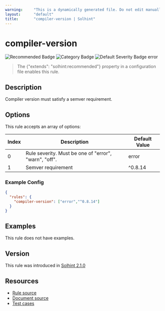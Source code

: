 ```yaml
---
warning:     "This is a dynamically generated file. Do not edit manually."
layout:      "default"
title:       "compiler-version | Solhint"
---
```


# compiler-version
![Recommended Badge](https://img.shields.io/badge/-Recommended-brightgreen)
![Category Badge](https://img.shields.io/badge/-Security%20Rules-informational)
![Default Severity Badge error](https://img.shields.io/badge/Default%20Severity-error-red)
> The {"extends": "solhint:recommended"} property in a configuration file enables this rule.


## Description
Compiler version must satisfy a semver requirement.

## Options
This rule accepts an array of options:

| Index | Description                                           | Default Value |
| ----- | ----------------------------------------------------- | ------------- |
| 0     | Rule severity. Must be one of "error", "warn", "off". | error         |
| 1     | Semver requirement                                    | ^0.8.14       |


### Example Config
```json
{
  "rules": {
    "compiler-version": ["error","^0.8.14"]
  }
}
```


## Examples
This rule does not have examples.

## Version
This rule was introduced in [Solhint 2.1.0](https://github.com/solhint-community/solhint-community/tree/v2.1.0)

## Resources
- [Rule source](https://github.com/solhint-community/solhint-community/tree/master/lib/rules/security/compiler-version.js)
- [Document source](https://github.com/solhint-community/solhint-community/tree/master/docs/rules/security/compiler-version.md)
- [Test cases](https://github.com/solhint-community/solhint-community/tree/master/test/rules/security/compiler-version.js)
